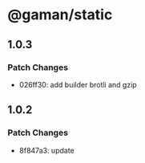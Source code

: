 # @gaman/static

## 1.0.3

### Patch Changes

- 026ff30: add builder brotli and gzip

## 1.0.2

### Patch Changes

- 8f847a3: update
